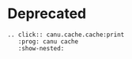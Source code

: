 # Deprecated

```{eval-rst}
.. click:: canu.cache.cache:print
   :prog: canu cache
   :show-nested:
```
